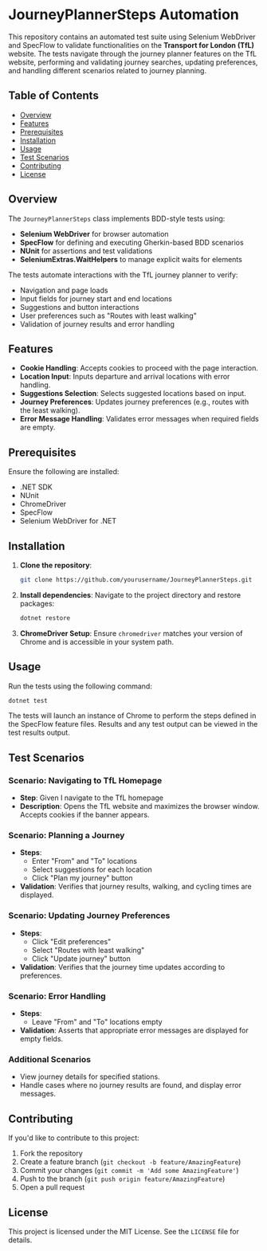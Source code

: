 # JourneyPlannerSteps Automation

This repository contains an automated test suite using Selenium WebDriver and SpecFlow to validate functionalities on the **Transport for London (TfL)** website. The tests navigate through the journey planner features on the TfL website, performing and validating journey searches, updating preferences, and handling different scenarios related to journey planning.

## Table of Contents
- [Overview](#overview)
- [Features](#features)
- [Prerequisites](#prerequisites)
- [Installation](#installation)
- [Usage](#usage)
- [Test Scenarios](#test-scenarios)
- [Contributing](#contributing)
- [License](#license)

## Overview

The `JourneyPlannerSteps` class implements BDD-style tests using:
- **Selenium WebDriver** for browser automation
- **SpecFlow** for defining and executing Gherkin-based BDD scenarios
- **NUnit** for assertions and test validations
- **SeleniumExtras.WaitHelpers** to manage explicit waits for elements

The tests automate interactions with the TfL journey planner to verify:
- Navigation and page loads
- Input fields for journey start and end locations
- Suggestions and button interactions
- User preferences such as "Routes with least walking"
- Validation of journey results and error handling

## Features

- **Cookie Handling**: Accepts cookies to proceed with the page interaction.
- **Location Input**: Inputs departure and arrival locations with error handling.
- **Suggestions Selection**: Selects suggested locations based on input.
- **Journey Preferences**: Updates journey preferences (e.g., routes with the least walking).
- **Error Message Handling**: Validates error messages when required fields are empty.

## Prerequisites

Ensure the following are installed:
- .NET SDK
- NUnit
- ChromeDriver
- SpecFlow
- Selenium WebDriver for .NET

## Installation

1. **Clone the repository**:
   ```bash
   git clone https://github.com/yourusername/JourneyPlannerSteps.git
   ```

2. **Install dependencies**:
   Navigate to the project directory and restore packages:
   ```bash
   dotnet restore
   ```

3. **ChromeDriver Setup**:
   Ensure `chromedriver` matches your version of Chrome and is accessible in your system path.

## Usage

Run the tests using the following command:
```bash
dotnet test
```

The tests will launch an instance of Chrome to perform the steps defined in the SpecFlow feature files. Results and any test output can be viewed in the test results output.

## Test Scenarios

### Scenario: Navigating to TfL Homepage
- **Step**: Given I navigate to the TfL homepage
- **Description**: Opens the TfL website and maximizes the browser window. Accepts cookies if the banner appears.

### Scenario: Planning a Journey
- **Steps**:
  - Enter "From" and "To" locations
  - Select suggestions for each location
  - Click "Plan my journey" button
- **Validation**: Verifies that journey results, walking, and cycling times are displayed.

### Scenario: Updating Journey Preferences
- **Steps**:
  - Click "Edit preferences"
  - Select "Routes with least walking"
  - Click "Update journey" button
- **Validation**: Verifies that the journey time updates according to preferences.

### Scenario: Error Handling
- **Steps**:
  - Leave "From" and "To" locations empty
- **Validation**: Asserts that appropriate error messages are displayed for empty fields.

### Additional Scenarios
- View journey details for specified stations.
- Handle cases where no journey results are found, and display error messages.

## Contributing

If you'd like to contribute to this project:
1. Fork the repository
2. Create a feature branch (`git checkout -b feature/AmazingFeature`)
3. Commit your changes (`git commit -m 'Add some AmazingFeature'`)
4. Push to the branch (`git push origin feature/AmazingFeature`)
5. Open a pull request

## License

This project is licensed under the MIT License. See the `LICENSE` file for details.
